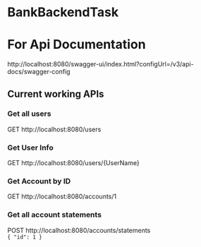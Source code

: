 # BankBackendTask

# For Api Documentation 
http://localhost:8080/swagger-ui/index.html?configUrl=/v3/api-docs/swagger-config


## Current working APIs

### Get all users <br>
GET http://localhost:8080/users

### Get User Info <br>
GET http://localhost:8080/users/{UserName}

### Get Account by ID <br>
GET http://localhost:8080/accounts/1

### Get all account statements <br> 
POST http://localhost:8080/accounts/statements <br> 
`
{
    "id": 1
}
`
